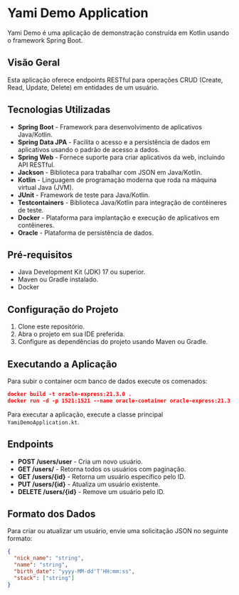 # Yami Demo Application

Yami Demo é uma aplicação de demonstração construída em Kotlin usando o framework Spring Boot.

## Visão Geral

Esta aplicação oferece endpoints RESTful para operações CRUD (Create, Read, Update, Delete) em entidades de um usuário.

## Tecnologias Utilizadas

- **Spring Boot** - Framework para desenvolvimento de aplicativos Java/Kotlin.
- **Spring Data JPA** - Facilita o acesso e a persistência de dados em aplicativos usando o padrão de acesso a dados.
- **Spring Web** - Fornece suporte para criar aplicativos da web, incluindo API RESTful.
- **Jackson** - Biblioteca para trabalhar com JSON em Java/Kotlin.
- **Kotlin** - Linguagem de programação moderna que roda na máquina virtual Java (JVM).
- **JUnit** - Framework de teste para Java/Kotlin.
- **Testcontainers** - Biblioteca Java/Kotlin para integração de contêineres de teste.
- **Docker** -  Plataforma para implantação e execução de aplicativos em contêineres.
- **Oracle** - Plataforma de persistência de dados.

## Pré-requisitos

- Java Development Kit (JDK) 17 ou superior.
- Maven ou Gradle instalado.
- Docker

## Configuração do Projeto

1. Clone este repositório.
2. Abra o projeto em sua IDE preferida.
3. Configure as dependências do projeto usando Maven ou Gradle.

## Executando a Aplicação
Para subir o container ocm banco de dados execute os comenados:
```json
docker build -t oracle-express:21.3.0 .
docker run -d -p 1521:1521 --name oracle-container oracle-express:21.3.0
```

Para executar a aplicação, execute a classe principal `YamiDemoApplication.kt`.

## Endpoints

- **POST /users/user** - Cria um novo usuário.
- **GET /users/** - Retorna todos os usuários com paginação.
- **GET /users/{id}** - Retorna um usuário específico pelo ID.
- **PUT /users/{id}** - Atualiza um usuário existente.
- **DELETE /users/{id}** - Remove um usuário pelo ID.

## Formato dos Dados

Para criar ou atualizar um usuário, envie uma solicitação JSON no seguinte formato:

```json
{
  "nick_name": "string",
  "name": "string",
  "birth_date": "yyyy-MM-dd'T'HH:mm:ss",
  "stack": ["string"]
}

